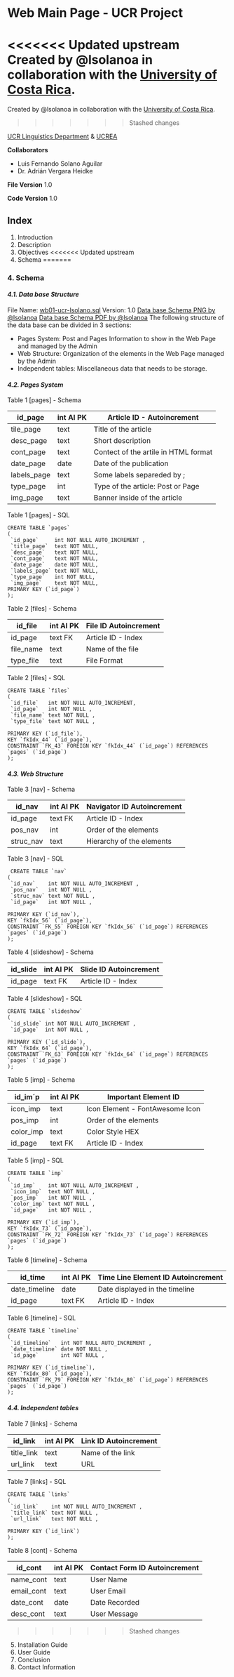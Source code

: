 # Web Main Page - UCR Project

<<<<<<< Updated upstream
Created by @lsolanoa in collaboration with the [University of Costa Rica](https://www.ucr.ac.cr/). 
=======
Created by @lsolanoa in collaboration with the [University of Costa Rica](https://www.ucr.ac.cr/).
>>>>>>> Stashed changes

[UCR Linguistics Department](https://filologia.ucr.ac.cr/departamentos/linguistica/) & [UCREA](http://www.ucrea.ucr.ac.cr/)

**Collaborators**

 - Luis Fernando Solano Aguilar
 - Dr. Adrián Vergara Heidke

**File Version**
1.0

**Code Version**
1.0

## Index

 1. Introduction
 2. Description
 3. Objectives
<<<<<<< Updated upstream
 4. Schema
=======

### 4. Schema

 #### *4.1. Data base Structure*

 File Name: [wb01-ucr-lsolano.sql](https://github.com/lsolanoa/wp01-ucr-lsolanoa/blob/senior-lsolanoa-db/sql/wp01-ucr-lsolanoa.sql)
 Version: 1.0
 [Data base Schema PNG by @lsolanoa](https://raw.githubusercontent.com/lsolanoa/wp01-ucr-lsolanoa/senior-lsolanoa-db/sql/Data%20Schema.PNG?token=AJNOR5JXKLVU6FLNOQRYI6DA5IB54)
 [Data base Schema PDF by @lsolanoa](https://github.com/lsolanoa/wp01-ucr-lsolanoa/blob/senior-lsolanoa-db/sql/Schema.pdf)
The following structure of the data base can be divided in 3 sections:
- Pages System: Post and Pages Information to show in the Web Page and managed by the Admin
- Web Structure: Organization of the elements in the Web Page managed by the Admin
- Independent tables: Miscellaneous data that needs to be storage.

 #### *4.2. Pages System*

Table 1 [pages] - Schema

| id_page | int AI PK | Article ID - Autoincrement |
|--|--|--|
| tile_page | text | Title of the article |
| desc_page | text | Short description
| cont_page | text | Contect of the artile in HTML format
| date_page | date | Date of the publication
| labels_page | text | Some labels separeded by ; |
| type_page | int | Type of the article: Post or Page |
| img_page | text | Banner inside of the article

Table 1 [pages] - SQL

    CREATE TABLE `pages`
    (
     `id_page`     int NOT NULL AUTO_INCREMENT ,
     `title_page`  text NOT NULL,
     `desc_page`   text NOT NULL,
     `cont_page`   text NOT NULL,
     `date_page`   date NOT NULL,
     `labels_page` text NOT NULL,
     `type_page`   int NOT NULL,
     `img_page`    text NOT NULL,
    PRIMARY KEY (`id_page`)
    );

Table 2 [files] - Schema

| id_file | int AI PK |File ID Autoincrement|
|--|--|--|
| id_page | text FK|Article ID - Index|
| file_name| text |Name of the file|
| type_file | text |File Format|

  Table 2 [files] - SQL

    CREATE TABLE `files`
    (
     `id_file`   int NOT NULL AUTO_INCREMENT,
     `id_page`   int NOT NULL ,
     `file_name` text NOT NULL ,
     `type_file` text NOT NULL ,

    PRIMARY KEY (`id_file`),
    KEY `fkIdx_44` (`id_page`),
    CONSTRAINT `FK_43` FOREIGN KEY `fkIdx_44` (`id_page`) REFERENCES `pages` (`id_page`)
    );

 #### *4.3. Web Structure*

Table 3 [nav] - Schema

| id_nav | int AI PK |Navigator ID Autoincrement|
|--|--|--|
| id_page | text FK|Article ID - Index|
| pos_nav| int|Order of the elements|
| struc_nav| text |Hierarchy of the elements|

  Table 3 [nav] - SQL

     CREATE TABLE `nav`
    (
     `id_nav`    int NOT NULL AUTO_INCREMENT ,
     `pos_nav`   int NOT NULL ,
     `struc_nav` text NOT NULL ,
     `id_page`   int NOT NULL ,

    PRIMARY KEY (`id_nav`),
    KEY `fkIdx_56` (`id_page`),
    CONSTRAINT `FK_55` FOREIGN KEY `fkIdx_56` (`id_page`) REFERENCES `pages` (`id_page`)
    );

Table 4 [slideshow] - Schema

| id_slide | int AI PK |Slide ID Autoincrement|
|--|--|--|
| id_page | text FK|Article ID - Index|

Table 4 [slideshow] - SQL

    CREATE TABLE `slideshow`
    (
     `id_slide` int NOT NULL AUTO_INCREMENT ,
     `id_page`  int NOT NULL ,

    PRIMARY KEY (`id_slide`),
    KEY `fkIdx_64` (`id_page`),
    CONSTRAINT `FK_63` FOREIGN KEY `fkIdx_64` (`id_page`) REFERENCES `pages` (`id_page`)
    );

Table 5 [imp] - Schema

| id_im´p | int AI PK |Important Element ID|
|--|--|--|
| icon_imp| text |Icon Element - FontAwesome Icon|
| pos_imp| int |Order of the elements|
| color_imp| text| Color Style HEX|
| id_page | text FK|Article ID - Index|

Table 5 [imp] - SQL

    CREATE TABLE `imp`
    (
     `id_imp`    int NOT NULL AUTO_INCREMENT ,
     `icon_imp`  text NOT NULL ,
     `pos_imp`   int NOT NULL ,
     `color_imp` text NOT NULL ,
     `id_page`   int NOT NULL ,

    PRIMARY KEY (`id_imp`),
    KEY `fkIdx_73` (`id_page`),
    CONSTRAINT `FK_72` FOREIGN KEY `fkIdx_73` (`id_page`) REFERENCES `pages` (`id_page`)
    );

Table 6 [timeline] - Schema

| id_time| int AI PK |Time Line Element ID Autoincrement|
|--|--|--|
| date_timeline| date|Date displayed in the timeline|
| id_page | text FK|Article ID - Index|

Table 6 [timeline] - SQL

    CREATE TABLE `timeline`
    (
     `id_timeline`   int NOT NULL AUTO_INCREMENT ,
     `date_timeline` date NOT NULL ,
     `id_page`       int NOT NULL ,

    PRIMARY KEY (`id_timeline`),
    KEY `fkIdx_80` (`id_page`),
    CONSTRAINT `FK_79` FOREIGN KEY `fkIdx_80` (`id_page`) REFERENCES `pages` (`id_page`)
    );

 #### *4.4. Independent tables*

Table 7 [links] - Schema

| id_link| int AI PK |Link ID Autoincrement|
|--|--|--|
| title_link| text |Name of the link|
| url_link| text |URL|

 Table 7 [links] - SQL

    CREATE TABLE `links`
    (
     `id_link`    int NOT NULL AUTO_INCREMENT ,
     `title_link` text NOT NULL ,
     `url_link`   text NOT NULL ,

    PRIMARY KEY (`id_link`)
    );

Table 8 [cont] - Schema

| id_cont| int AI PK |Contact Form ID Autoincrement|
|--|--|--|
| name_cont| text |User Name|
| email_cont| text |User Email|
| date_cont| date|Date Recorded|
| desc_cont| text |User Message|

>>>>>>> Stashed changes
 5. Installation Guide
 6. User Guide
 7. Conclusion
 8. Contact Information
